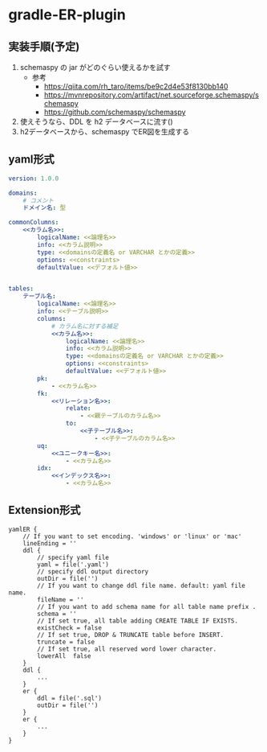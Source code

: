 # gradle-ER-plugin

## 実装手順(予定)

1. schemaspy の jar がどのぐらい使えるかを試す
    - 参考
        - https://qiita.com/rh_taro/items/be9c2d4e53f8130bb140
        - https://mvnrepository.com/artifact/net.sourceforge.schemaspy/schemaspy
        - https://github.com/schemaspy/schemaspy
1. 使えそうなら、DDL を h2 データベースに流す()
1. h2データベースから、schemaspy でER図を生成する


## yaml形式

```yaml
version: 1.0.0

domains:
    # コメント
    ドメイン名: 型

commonColumns:
    <<カラム名>>: 
        logicalName: <<論理名>>
        info: <<カラム説明>>
        type: <<domainsの定義名 or VARCHAR とかの定義>>
        options: <<constraints>
        defaultValue: <<デフォルト値>>


tables:
    テーブル名:
        logicalName: <<論理名>>
        info: <<テーブル説明>>
        columns:
            # カラム名に対する補足
            <<カラム名>>:
                logicalName: <<論理名>>
                info: <<カラム説明>>
                type: <<domainsの定義名 or VARCHAR とかの定義>>
                options: <<constraints>
                defaultValue: <<デフォルト値>>
        pk:
            - <<カラム名>>
        fk:
            <<リレーション名>>:
                relate:
                    - <<親テーブルのカラム名>>
                to: 
                    <<子テーブル名>>:
                        - <<子テーブルのカラム名>>
        uq:
            <<ユニークキー名>>:
                - <<カラム名>>
        idx:
            <<インデックス名>>:
                - <<カラム名>>
```

## Extension形式

```
yamlER {
    // If you want to set encoding. 'windows' or 'linux' or 'mac'
    lineEnding = ''
    ddl {
        // specify yaml file
        yaml = file('.yaml')
        // specify ddl output directory
        outDir = file('')
        // If you want to change ddl file name. default: yaml file name.
        fileName = ''
        // If you want to add schema name for all table name prefix .
        schema = ''
        // If set true, all table adding CREATE TABLE IF EXISTS.
        existCheck = false
        // If set true, DROP & TRUNCATE table before INSERT.
        truncate = false
        // If set true, all reserved word lower character.
        lowerAll  false
    }
    ddl {
        ...
    }
    er {
        ddl = file('.sql')
        outDir = file('')
    }
    er {
        ...
    }
}
```
